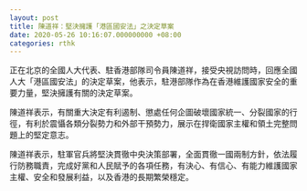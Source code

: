 ```yaml
---
layout: post
title: 陳道祥：堅決擁護「港區國安法」之決定草案
date: 2020-05-26 10:16:07.000000000 +08:00
categories: rthk
---
```


正在北京的全國人大代表、駐香港部隊司令員陳道祥，接受央視訪問時，回應全國人大「港區國安法」的決定草案，他表示，駐港部隊作為在香港維護國家安全的重要力量，堅決擁護有關的決定草案。

陳道祥表示，有關重大決定有利遏制、懲處任何企圖破壞國家統一、分裂國家的行徑，有利於震懾各類分裂勢力和外部干預勢力，展示在捍衛國家主權和領土完整問題上的堅定意志。

陳道祥表示，駐軍官兵將堅決貫徹中央決策部署，全面貫徹一國兩制方針，依法履行防務職責，完成好黨和人民賦予的各項任務，有決心、有信心、有能力維護國家主權、安全和發展利益，以及香港的長期繁榮穩定。
